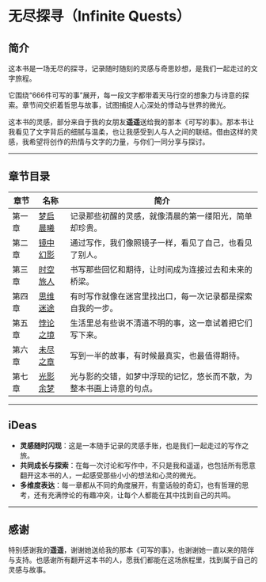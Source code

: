 # 无尽探寻（Infinite Quests）

## 简介

这本书是一场无尽的探寻，记录随时随刻的灵感与奇思妙想，是我们一起走过的文字旅程。

它围绕“666件可写的事”展开，每一段文字都带着天马行空的想象力与诗意的探索。章节间交织着哲思与故事，试图捕捉人心深处的悸动与世界的微光。

这本书的灵感，部分来自于我的女朋友**遥遥**送给我的那本《可写的事》。那本书让我看见了文字背后的细腻与温柔，也让我感受到人与人之间的联结。借由这样的灵感，我希望将创作的热情与文字的力量，与你们一同分享与探讨。

---

## 章节目录
| **章节** | **名称**                                                                                           | **简介**                                                                 |
|----------|----------------------------------------------------------------------------------------------------|--------------------------------------------------------------------------|
| 第一章   | [梦启晨曦](https://github.com/LiangFelinae/Infinite-Quests/blob/main/content/01-第一章%3A梦启晨曦(Dreams%20of%20Dawn).md) | 记录那些初醒的灵感，就像清晨的第一缕阳光，简单却珍贵。                                                       |
| 第二章   | [镜中幻影](https://github.com/LiangFelinae/Infinite-Quests/blob/main/content/02-第二章%3A镜中幻影(Reflections%20of%20Reality).md) | 通过写作，我们像照镜子一样，看见了自己，也看见了别人。                                              |
| 第三章   | [时空旅人](https://github.com/LiangFelinae/Infinite-Quests/blob/main/content/03-第三章%3A时空旅人(Wanderers%20of%20Time).md) | 书写那些回忆和期待，让时间成为连接过去和未来的桥梁。                                                 |
| 第四章   | [思维迷途](https://github.com/LiangFelinae/Infinite-Quests/blob/main/content/04-第四章%3A思维迷途(Labyrinth%20of%20Thoughts).md) | 有时写作就像在迷宫里找出口，每一次记录都是探索自我的一步。                                             |
| 第五章   | [悖论之境](https://github.com/LiangFelinae/Infinite-Quests/blob/main/content/05-第五章%3A悖论之境(Realm%20of%20Paradoxes).md) | 生活里总有些说不清道不明的事，这一章试着把它们写下来。                                                     |
| 第六章   | [未尽之章](https://github.com/LiangFelinae/Infinite-Quests/blob/main/content/06-第六章%3A未尽之章(Unfinished%20Tales).md) | 写到一半的故事，有时候最真实，也最值得期待。                                                         |
| 第七章   | [光影余梦](https://github.com/LiangFelinae/Infinite-Quests/blob/main/content/07-第七章%3A光影余梦(Echoes%20of%20Light%20and%20Shadows).md) | 光与影的交错，如梦中浮现的记忆，悠长而不散，为整本书画上诗意的句点。                                          |

---

## iDeas
- **灵感随时闪现**：这是一本随手记录的灵感手账，也是我们一起走过的写作之旅。
- **共同成长与探索**：在每一次讨论和写作中，不只是我和遥遥，也包括所有愿意翻开这本书的人，一起感受那些小小的想法和心灵的微光。
- **多维度表达**：每一章都从不同的角度展开，有童话般的奇幻，也有哲理的思考，还有充满悖论的有趣冲突，让每个人都能在其中找到自己的共鸣。

---

## 感谢
特别感谢我的**遥遥**，谢谢她送给我的那本《可写的事》，也谢谢她一直以来的陪伴与支持。也感谢所有翻开这本书的人，愿我们都能在这场旅程里，找到属于自己的灵感与故事。

